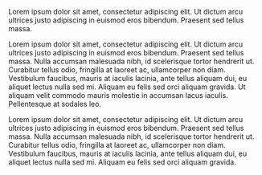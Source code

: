 Lorem ipsum dolor sit amet, consectetur adipiscing elit. Ut dictum arcu ultrices justo adipiscing in euismod eros bibendum. Praesent sed tellus massa.

Lorem ipsum dolor sit amet, consectetur adipiscing elit. Ut dictum arcu ultrices justo adipiscing in euismod eros bibendum. Praesent sed tellus massa. Nulla accumsan malesuada nibh, id scelerisque tortor hendrerit ut. Curabitur tellus odio, fringilla at laoreet ac, ullamcorper non diam. Vestibulum faucibus, mauris at iaculis lacinia, ante tellus aliquam dui, eu aliquet lectus nulla sed mi. Aliquam eu felis sed orci aliquam gravida. Ut aliquam velit commodo mauris molestie in accumsan lacus iaculis. Pellentesque at sodales leo.

Lorem ipsum dolor sit amet, consectetur adipiscing elit. Ut dictum arcu ultrices justo adipiscing in euismod eros bibendum. Praesent sed tellus massa. Nulla accumsan malesuada nibh, id scelerisque tortor hendrerit ut. Curabitur tellus odio, fringilla at laoreet ac, ullamcorper non diam. Vestibulum faucibus, mauris at iaculis lacinia, ante tellus aliquam dui, eu aliquet lectus nulla sed mi. Aliquam eu felis sed orci aliquam gravida.